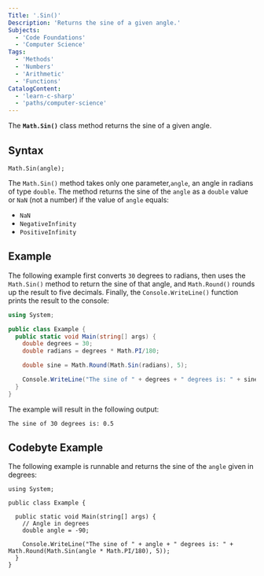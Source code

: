 ```yaml
---
Title: '.Sin()'
Description: 'Returns the sine of a given angle.'
Subjects:
  - 'Code Foundations'
  - 'Computer Science'
Tags:
  - 'Methods'
  - 'Numbers'
  - 'Arithmetic'
  - 'Functions' 
CatalogContent:
  - 'learn-c-sharp'
  - 'paths/computer-science'
---
```


The **`Math.Sin()`** class method returns the sine of a given angle.

## Syntax

```pseudo
Math.Sin(angle);
```

The `Math.Sin()` method takes only one parameter,`angle`, an angle in radians of type `double`. The method returns the sine of the `angle` as a `double` value  or `NaN` (not a number) if the value of `angle` equals:

- `NaN`
- `NegativeInfinity`
- `PositiveInfinity`

## Example

The following example first converts `30` degrees to radians, then uses the `Math.Sin()` method to return the sine of that angle, and `Math.Round()` rounds up the result to five decimals. Finally, the `Console.WriteLine()` function prints the result to the console:

```cs
using System;

public class Example {
  public static void Main(string[] args) {
    double degrees = 30;
    double radians = degrees * Math.PI/180;

    double sine = Math.Round(Math.Sin(radians), 5);

    Console.WriteLine("The sine of " + degrees + " degrees is: " + sine);
  }
}
```

The example will result in the following output:

```shell
The sine of 30 degrees is: 0.5
```

## Codebyte Example

The following example is runnable and returns the sine of the `angle` given in degrees:

```codebyte/csharp
using System;

public class Example {

  public static void Main(string[] args) {
    // Angle in degrees
    double angle = -90;

    Console.WriteLine("The sine of " + angle + " degrees is: " + Math.Round(Math.Sin(angle * Math.PI/180), 5));
  }
}
```
